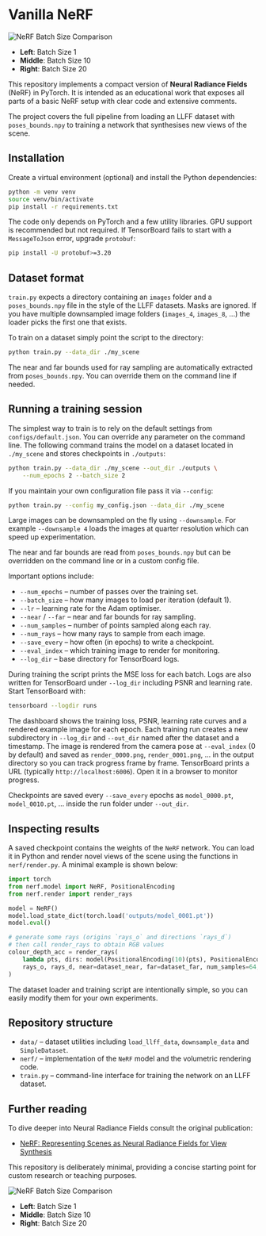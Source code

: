 # Vanilla NeRF

![NeRF Batch Size Comparison](nerf_simulation_parallel.gif)

- **Left**: Batch Size 1  
- **Middle**: Batch Size 10  
- **Right**: Batch Size 20  

This repository implements a compact version of **Neural Radiance Fields** (NeRF) in PyTorch.  It is intended as an educational work that exposes all parts of a basic NeRF setup with clear code and extensive comments.

The project covers the full pipeline from loading an LLFF dataset with `poses_bounds.npy` to training a network that synthesises new views of the scene.

## Installation

Create a virtual environment (optional) and install the Python dependencies:

```bash
python -m venv venv
source venv/bin/activate
pip install -r requirements.txt
```

The code only depends on PyTorch and a few utility libraries.  GPU support is recommended but not required. If TensorBoard fails to start with a `MessageToJson` error, upgrade `protobuf`:

```bash
pip install -U protobuf>=3.20
```

## Dataset format

`train.py` expects a directory containing an `images` folder and a
`poses_bounds.npy` file in the style of the LLFF datasets. Masks are ignored.
If you have multiple downsampled image folders (`images_4`, `images_8`, ...)
the loader picks the first one that exists.

To train on a dataset simply point the script to the directory:

```bash
python train.py --data_dir ./my_scene
```

The near and far bounds used for ray sampling are automatically extracted from
`poses_bounds.npy`. You can override them on the command line if needed.

## Running a training session

The simplest way to train is to rely on the default settings from
`configs/default.json`. You can override any parameter on the command line.
The following command trains the model on a dataset located in `./my_scene`
and stores checkpoints in `./outputs`:

```bash
python train.py --data_dir ./my_scene --out_dir ./outputs \
    --num_epochs 2 --batch_size 2
```

If you maintain your own configuration file pass it via `--config`:

```bash
python train.py --config my_config.json --data_dir ./my_scene
```

Large images can be downsampled on the fly using `--downsample`. For example
`--downsample 4` loads the images at quarter resolution which can speed up
experimentation.

The near and far bounds are read from `poses_bounds.npy` but can be overridden on
the command line or in a custom config file.

Important options include:

- `--num_epochs` – number of passes over the training set.
- `--batch_size` – how many images to load per iteration (default 1).
- `--lr` – learning rate for the Adam optimiser.
- `--near` / `--far` – near and far bounds for ray sampling.
- `--num_samples` – number of points sampled along each ray.
- `--num_rays` – how many rays to sample from each image.
- `--save_every` – how often (in epochs) to write a checkpoint.
- `--eval_index` – which training image to render for monitoring.
- `--log_dir` – base directory for TensorBoard logs.

During training the script prints the MSE loss for each batch.  Logs are also written for TensorBoard under `--log_dir` including PSNR and learning rate.  Start TensorBoard with:

```bash
tensorboard --logdir runs
```

The dashboard shows the training loss, PSNR, learning rate curves and a rendered
example image for each epoch. Each training run creates a new subdirectory in
`--log_dir` and `--out_dir` named after the dataset and a timestamp. The image
is rendered from the camera pose at `--eval_index` (0 by default) and saved as
`render_0000.png`, `render_0001.png`, ... in the output directory so you can
track progress frame by frame.
TensorBoard prints a URL (typically `http://localhost:6006`). Open it in a browser to monitor progress.

Checkpoints are saved every `--save_every` epochs as `model_0000.pt`, `model_0010.pt`, ... inside the run folder under `--out_dir`.

## Inspecting results

A saved checkpoint contains the weights of the `NeRF` network.  You can load it in Python and render novel views of the scene using the functions in `nerf/render.py`.  A minimal example is shown below:

```python
import torch
from nerf.model import NeRF, PositionalEncoding
from nerf.render import render_rays

model = NeRF()
model.load_state_dict(torch.load('outputs/model_0001.pt'))
model.eval()

# generate some rays (origins `rays_o` and directions `rays_d`)
# then call render_rays to obtain RGB values
colour_depth_acc = render_rays(
    lambda pts, dirs: model(PositionalEncoding(10)(pts), PositionalEncoding(4)(dirs)),
    rays_o, rays_d, near=dataset_near, far=dataset_far, num_samples=64,
)
```

The dataset loader and training script are intentionally simple, so you can easily modify them for your own experiments.

## Repository structure

- `data/` – dataset utilities including `load_llff_data`, `downsample_data` and `SimpleDataset`.
- `nerf/` – implementation of the `NeRF` model and the volumetric rendering code.
- `train.py` – command-line interface for training the network on an LLFF dataset.

## Further reading

To dive deeper into Neural Radiance Fields consult the original publication:

- [NeRF: Representing Scenes as Neural Radiance Fields for View Synthesis](https://arxiv.org/abs/2003.08934)

This repository is deliberately minimal, providing a concise starting point for custom research or teaching purposes.


![NeRF Batch Size Comparison](nerf_simulation_parallel.gif)

- **Left**: Batch Size 1  
- **Middle**: Batch Size 10  
- **Right**: Batch Size 20  
